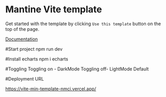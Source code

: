 # Mantine Vite template

Get started with the template by clicking `Use this template` button on the top of the page.

[Documentation](https://mantine.dev/guides/vite/)

#Start project 
npm run dev

#Install echarts
npm i echarts

#Toggling
Toggling on - DarkMode
Toggling off- LightMode Default


#Deployment URL

https://vite-min-template-nmci.vercel.app/